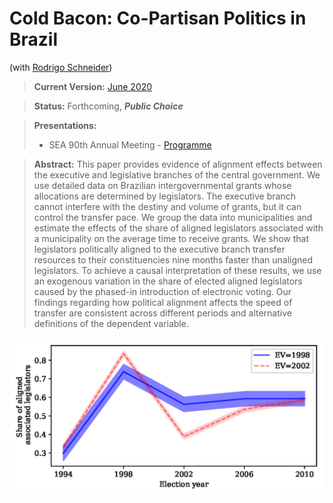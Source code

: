 # Cold Bacon: Co-Partisan Politics in Brazil
(with [Rodrigo Schneider](https://sites.google.com/view/rodrigoaraujoschneider))

> **Current Version:** [June 2020](/coldbacon.pdf)

> **Status:** Forthcoming, **_Public Choice_**

> **Presentations:** 
> * SEA 90th Annual Meeting - [Programme](https://www.southerneconomic.org/session-details/?conferenceId=6&participantId=20528)

> **Abstract:** This paper provides evidence of alignment effects between the executive and legislative branches of the central government. We use detailed data on Brazilian intergovernmental grants whose allocations are determined by legislators. The executive branch cannot interfere with the destiny and volume of grants, but it can control the transfer pace. We group the data into municipalities and estimate the effects of the share of aligned legislators associated with a municipality on the average time to receive grants. We show that legislators politically aligned to the executive branch transfer resources to their constituencies nine months faster than unaligned legislators. To achieve a causal interpretation of these results, we use an exogenous variation in the share of elected aligned legislators caused by the phased-in introduction of electronic voting. Our findings regarding how political alignment affects the speed of transfer are consistent across different periods and alternative definitions of the dependent variable.

![alignment](alignment_group.png "Alignment by Group")
